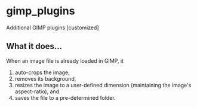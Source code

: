 # gimp_plugins
Additional GIMP plugins [customized]

## What it does...
When an image file is already loaded in GIMP, it

1. auto-crops the image,
2. removes its background, 
3. resizes the image to a user-defined dimension (maintaining the image's aspect-ratio), and
4. saves the file to a pre-determined folder.
